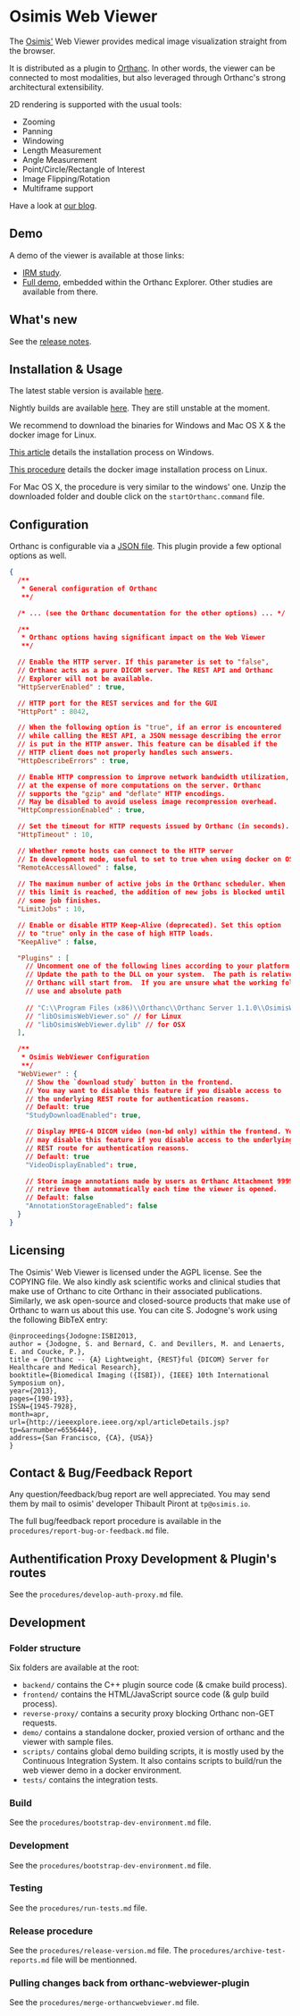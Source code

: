 # Osimis Web Viewer

The [Osimis'](htpp://www.osimis.io/) Web Viewer provides medical image 
visualization straight from the browser.

It is distributed as a plugin to [Orthanc](http://www.orthanc-server.com/). In 
other words, the viewer can be connected to most modalities, but also leveraged
through Orthanc's strong architectural extensibility.

2D rendering is supported with the usual tools:

- Zooming
- Panning
- Windowing
- Length Measurement
- Angle Measurement
- Point/Circle/Rectangle of Interest
- Image Flipping/Rotation
- Multiframe support

Have a look at [our blog](http://www.osimis.io/en/blog.html).

## Demo

A demo of the viewer is available at those links:

- [IRM study](http://osimisviewer.osimis.io/osimis-viewer/app/index.html?study=1b4c72ad-5aba2557-9fc396b3-323e190c-07d36585).
- [Full demo](http://osimisviewer.osimis.io/), embedded within the Orthanc
  Explorer. Other studies are available from there.

## What's new

See the [release notes](https://bitbucket.org/osimis/osimis-webviewer-plugin/src/master/RELEASE_NOTES.txt).

## Installation & Usage

The latest stable version is available [here](http://www.osimis.io/en/download.html).

Nightly builds are available [here](http://orthanc.osimis.io/#/nightly).
They are still unstable at the moment.

We recommend to download the binaries for Windows and Mac OS X & the docker
image for Linux.

[This article](http://www.osimis.io/en/blog/2016/06/03/deploy-Orthanc-on-a-PC-in-38-seconds.html)
details the installation process on Windows.

[This procedure](https://bitbucket.org/snippets/osimis/eynLn) details the
docker image installation process on Linux.

For Mac OS X, the procedure is very similar to the windows' one. Unzip the
downloaded folder and double click on the `startOrthanc.command` file.

## Configuration

Orthanc is configurable via a [JSON file](https://orthanc.chu.ulg.ac.be/book/users/configuration.html).
This plugin provide a few optional options as well.

```json
{
  /**
   * General configuration of Orthanc
   **/

  /* ... (see the Orthanc documentation for the other options) ... */

  /**
   * Orthanc options having significant impact on the Web Viewer
   **/

  // Enable the HTTP server. If this parameter is set to "false",
  // Orthanc acts as a pure DICOM server. The REST API and Orthanc
  // Explorer will not be available.
  "HttpServerEnabled" : true,

  // HTTP port for the REST services and for the GUI
  "HttpPort" : 8042,

  // When the following option is "true", if an error is encountered
  // while calling the REST API, a JSON message describing the error
  // is put in the HTTP answer. This feature can be disabled if the
  // HTTP client does not properly handles such answers.
  "HttpDescribeErrors" : true,

  // Enable HTTP compression to improve network bandwidth utilization,
  // at the expense of more computations on the server. Orthanc
  // supports the "gzip" and "deflate" HTTP encodings.
  // May be disabled to avoid useless image recompression overhead.
  "HttpCompressionEnabled" : true,

  // Set the timeout for HTTP requests issued by Orthanc (in seconds).
  "HttpTimeout" : 10,

  // Whether remote hosts can connect to the HTTP server
  // In development mode, useful to set to true when using docker on OSX.
  "RemoteAccessAllowed" : false,
  
  // The maximum number of active jobs in the Orthanc scheduler. When
  // this limit is reached, the addition of new jobs is blocked until
  // some job finishes.
  "LimitJobs" : 10,

  // Enable or disable HTTP Keep-Alive (deprecated). Set this option
  // to "true" only in the case of high HTTP loads.
  "KeepAlive" : false,

  "Plugins" : [
    // Uncomment one of the following lines according to your platform.  
    // Update the path to the DLL on your system.  The path is relative to the working folder
    // Orthanc will start from.  If you are unsure what the working folder is,
    // use and absolute path
    
    // "C:\\Program Files (x86)\\Orthanc\\Orthanc Server 1.1.0\\OsimisWebViewer.dll" // for Windows 
    // "libOsimisWebViewer.so" // for Linux
    // "libOsimisWebViewer.dylib" // for OSX
  ],

  /**
   * Osimis WebViewer Configuration
   **/
  "WebViewer" : {
    // Show the `download study` button in the frontend.
    // You may want to disable this feature if you disable access to
    // the underlying REST route for authentication reasons.
    // Default: true
    "StudyDownloadEnabled": true,

    // Display MPEG-4 DICOM video (non-bd only) within the frontend. You
    // may disable this feature if you disable access to the underlying
    // REST route for authentication reasons.
    // Default: true
    "VideoDisplayEnabled": true,

    // Store image annotations made by users as Orthanc Attachment 9999 and
    // retrieve them autommatically each time the viewer is opened.
    // Default: false
    "AnnotationStorageEnabled": false
  }
}
```

## Licensing

The Osimis' Web Viewer is licensed under the AGPL license. See the COPYING
file.
We also kindly ask scientific works and clinical studies that make use of
Orthanc to cite Orthanc in their associated publications. Similarly, we ask
open-source and closed-source products that make use of Orthanc to warn us
about this use. You can cite S. Jodogne's work using the following BibTeX
entry:

```
@inproceedings{Jodogne:ISBI2013,
author = {Jodogne, S. and Bernard, C. and Devillers, M. and Lenaerts, E. and Coucke, P.},
title = {Orthanc -- {A} Lightweight, {REST}ful {DICOM} Server for Healthcare and Medical Research},
booktitle={Biomedical Imaging ({ISBI}), {IEEE} 10th International Symposium on}, 
year={2013}, 
pages={190-193}, 
ISSN={1945-7928},
month=apr,
url={http://ieeexplore.ieee.org/xpl/articleDetails.jsp?tp=&arnumber=6556444},
address={San Francisco, {CA}, {USA}}
}
```

## Contact & Bug/Feedback Report

Any question/feedback/bug report are well appreciated. You may send them by mail to osimis' developer Thibault Piront at `tp@osimis.io`.

The full bug/feedback report procedure is available in the 
`procedures/report-bug-or-feedback.md` file.

## Authentification Proxy Development & Plugin's routes

See the `procedures/develop-auth-proxy.md` file.

## Development

### Folder structure

Six folders are available at the root:

- `backend/` contains the C++ plugin source code (& cmake build process).
- `frontend/` contains the HTML/JavaScript source code (& gulp build process).
- `reverse-proxy/` contains a security proxy blocking Orthanc non-GET requests.
- `demo/` contains a standalone docker, proxied version of orthanc and the
  viewer with sample files.
- `scripts/` contains global demo building scripts, it is mostly used by the
  Continuous Integration System. It also contains scripts to build/run the web
  viewer demo in a docker environment.
- `tests/` contains the integration tests.

### Build

See the `procedures/bootstrap-dev-environment.md` file.

### Development

See the `procedures/bootstrap-dev-environment.md` file.

### Testing

See the `procedures/run-tests.md` file.

### Release procedure

See the `procedures/release-version.md` file. The
`procedures/archive-test-reports.md` file will be mentionned.

### Pulling changes back from orthanc-webviewer-plugin

See the `procedures/merge-orthancwebviewer.md` file.
